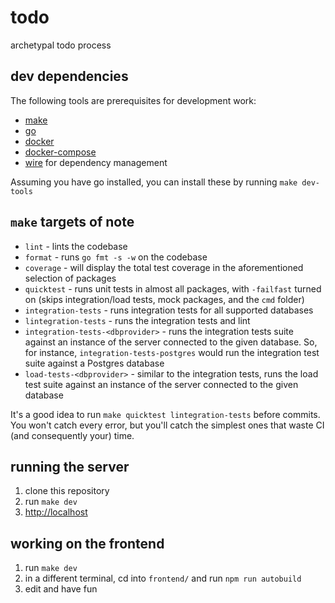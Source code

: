 # todo

archetypal todo process

## dev dependencies

The following tools are prerequisites for development work:


- [make](https://www.gnu.org/software/make/)
- [go](https://golang.org/)
- [docker](https://docs.docker.com/get-docker/)
- [docker-compose](https://docs.docker.com/compose/install/)
- [wire](https://github.com/google/wire) for dependency management

Assuming you have go installed, you can install these by running `make dev-tools`

## `make`  targets of note

- `lint` - lints the codebase
- `format` - runs `go fmt -s -w` on the codebase
- `coverage` - will display the total test coverage in the aforementioned selection of packages
- `quicktest` - runs unit tests in almost all packages, with `-failfast` turned on (skips integration/load tests, mock packages, and the `cmd` folder)
- `integration-tests` - runs integration tests for all supported databases
- `lintegration-tests` - runs the integration tests and lint
- `integration-tests-<dbprovider>` - runs the integration tests suite against an instance of the server connected to the given database. So, for instance, `integration-tests-postgres` would run the integration test suite against a Postgres database
- `load-tests-<dbprovider>` - similar to the integration tests, runs the load test suite against an instance of the server connected to the given database

It's a good idea to run `make quicktest lintegration-tests` before commits. You won't catch every error, but you'll catch the simplest ones that waste CI (and consequently your) time.

## running the server

1. clone this repository
2. run `make dev`
3. [http://localhost](http://localhost)

## working on the frontend

1. run `make dev`
2. in a different terminal, cd into `frontend/` and run `npm run autobuild`
3. edit and have fun
